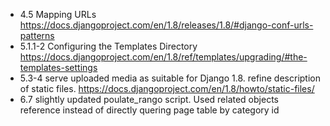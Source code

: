 * 4.5 Mapping URLs https://docs.djangoproject.com/en/1.8/releases/1.8/#django-conf-urls-patterns
* 5.1.1-2 Configuring the Templates Directory https://docs.djangoproject.com/en/1.8/ref/templates/upgrading/#the-templates-settings
* 5.3-4 serve uploaded media as suitable for Django 1.8. refine description of static files. https://docs.djangoproject.com/en/1.8/howto/static-files/
* 6.7 slightly updated poulate_rango script. Used related objects reference instead of directly quering page table by category id
